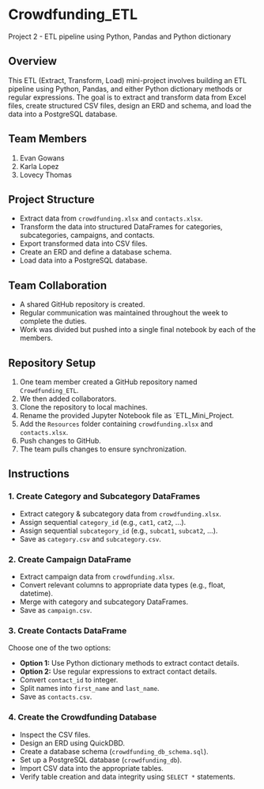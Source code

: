 # Crowdfunding_ETL
Project 2 - ETL pipeline using Python, Pandas and Python dictionary

## Overview
This ETL (Extract, Transform, Load) mini-project involves building an ETL pipeline using Python, Pandas, and either Python dictionary methods or regular expressions. The goal is to extract and transform data from Excel files, create structured CSV files, design an ERD and schema, and load the data into a PostgreSQL database.

## Team Members
1. Evan Gowans
2. Karla Lopez
3. Lovecy Thomas

## Project Structure
- Extract data from `crowdfunding.xlsx` and `contacts.xlsx`.
- Transform the data into structured DataFrames for categories, subcategories, campaigns, and contacts.
- Export transformed data into CSV files.
- Create an ERD and define a database schema.
- Load data into a PostgreSQL database.

## Team Collaboration
- A shared GitHub repository is created.
- Regular communication was maintained throughout the week to complete the duties.
- Work was divided but pushed into a single final notebook by each of the members.

## Repository Setup
1. One team member created a GitHub repository named `Crowdfunding_ETL`.
2. We then added collaborators.
3. Clone the repository to local machines.
4. Rename the provided Jupyter Notebook file as `ETL_Mini_Project.
5. Add the `Resources` folder containing `crowdfunding.xlsx` and `contacts.xlsx`.
6. Push changes to GitHub.
7. The team pulls changes to ensure synchronization.

## Instructions
### 1. Create Category and Subcategory DataFrames
- Extract category & subcategory data from `crowdfunding.xlsx`.
- Assign sequential `category_id` (e.g., `cat1`, `cat2`, ...).
- Assign sequential `subcategory_id` (e.g., `subcat1`, `subcat2`, ...).
- Save as `category.csv` and `subcategory.csv`.

### 2. Create Campaign DataFrame
- Extract campaign data from `crowdfunding.xlsx`.
- Convert relevant columns to appropriate data types (e.g., float, datetime).
- Merge with category and subcategory DataFrames.
- Save as `campaign.csv`.

### 3. Create Contacts DataFrame
Choose one of the two options:
- **Option 1:** Use Python dictionary methods to extract contact details.
- **Option 2:** Use regular expressions to extract contact details.
- Convert `contact_id` to integer.
- Split names into `first_name` and `last_name`.
- Save as `contacts.csv`.

### 4. Create the Crowdfunding Database
- Inspect the CSV files.
- Design an ERD using QuickDBD.
- Create a database schema (`crowdfunding_db_schema.sql`).
- Set up a PostgreSQL database (`crowdfunding_db`).
- Import CSV data into the appropriate tables.
- Verify table creation and data integrity using `SELECT *` statements.

